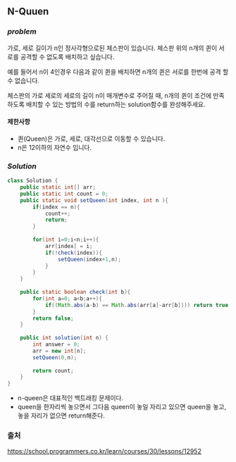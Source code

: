 ## **N-Quuen**


### ***problem***
가로, 세로 길이가 n인 정사각형으로된 체스판이 있습니다. 체스판 위의 n개의 퀸이 서로를 공격할 수 없도록 배치하고 싶습니다.

예를 들어서 n이 4인경우 다음과 같이 퀸을 배치하면 n개의 퀸은 서로를 한번에 공격 할 수 없습니다.

체스판의 가로 세로의 세로의 길이 n이 매개변수로 주어질 때, n개의 퀸이 조건에 만족 하도록 배치할 수 있는 방법의 수를 return하는 solution함수를 완성해주세요.
#### **제한사항**
- 퀸(Queen)은 가로, 세로, 대각선으로 이동할 수 있습니다.
- n은 12이하의 자연수 입니다.


### ***Solution***
``` java
class Solution {
    public static int[] arr;
    public static int count = 0;
    public static void setQueen(int index, int n ){
        if(index == n){
            count++;
            return;
        }
        
        for(int i=0;i<n;i++){
            arr[index] = i;
            if(!check(index)){
                setQueen(index+1,n);
            }    
        }
    }
    
    public static boolean check(int b){
        for(int a=0; a<b;a++){
            if((Math.abs(a-b) == Math.abs(arr[a]-arr[b]))) return true;   
        }
        return false;
    }
    
    public int solution(int n) {
        int answer = 0;
        arr = new int[n];
        setQueen(0,n);
        
        return count;
    }
}
```

- n-queen은 대표적인 백트래킹 문제이다.
- queen을 한자리씩 놓으면서 그다음 queen이 놓일 자리고 있으면 queen을 놓고, 놓을 자리가 없으면 return해준다.

### 출처
https://school.programmers.co.kr/learn/courses/30/lessons/12952